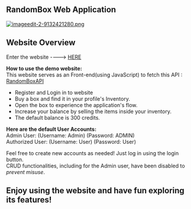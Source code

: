 
## RandomBox Web Application

[![imageedit-2-9132421280.png](https://i.postimg.cc/mrSDBS4b/imageedit-2-9132421280.png)](https://postimg.cc/yJkBTcW5)


**Website Overview**
-

Enter the website ----> [HERE](https://slrlwtb2.github.io/RandomBoxWebApplication/)

  
**How to use the demo website:**  
This website serves as an Front-end(using JavaScript) to fetch this API  : [RandomBoxAPI](https://github.com/slrlwtb2/RandomBoxAPI)

- Register and Login in to website
- Buy a box and find it in your profile's Inventory.  
- Open the box to experience the application's flow.  
- Increase your balance by selling the items inside your inventory.
-  The default balance is 300 credits.  

**Here are the default User Accounts:**  
Admin User: (Username: Admin) (Password: ADMIN)  
Authorized User: (Username: User) (Password: User)  
  
Feel free to create new accounts as needed! Just log in using the login button.  
CRUD functionalities, including for the Admin user, have been disabled to *prevent misuse*.  
  

## Enjoy using the website and have fun exploring its features!
